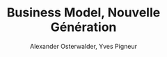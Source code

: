 ---
title: Business Model, Nouvelle Génération
slug: business-model-nouvelle-generation
cover: business-model-nouvelle-generation.jpeg
author: Alexander Osterwalder, Yves Pigneur
summary: 'Conciliant un esprit ludique et une méthode résolument pédagogique, ce guide
  pratique et stimulant aidera les visionnaires, révolutionnaires et challengers à
  défier les modèles économiques dépassés et concevoir les entreprises de demain.
  Comment se positionner dans un paysage extrêmement concurrentiel ? Comment transformer
  ses idées en modèles économiques révolutionnaires ? Comment dépasser les schémas
  traditionnels ou leur donner une nouvelle jeunesse ? Les modèles économiques disruptifs
  sont emblématiques de notre génération. Pourtant, on les comprend encore mal, alors
  même qu''ils transforment le paysage concurrentiel de nombreux secteurs. Business
  Model Nouvelle Génération apporte des outils efficaces, simples et éprouvés pour
  analyser, élaborer et mettre en oeuvre des modèles économiques performants. Conciliant
  un esprit ludique et une méthode résolument pédagogique, Business Model Nouvelle
  Génération est un guide pratique et stimulant pour tous ceux qui souhaitent améliorer
  ou créer leur modèle économique. Une conception visuelle forte pour des ateliers
  pratiques. Il permet d''exposer de façon claire et accessible des concepts complexes,
  et de vous initier aux techniques d''innovation utilisées dans le monde entier par
  les plus grandes entreprises. Les modèles économiques d''Apple, Swatch, Nintendo,
  Nespresso, Lego, Metro, Google ou encore Amazon.com y sont étudiés et mis en perspective
  afi n de nourrir votre réflexion. Des exercices et des ateliers viennent appuyer
  les exposés théoriques, permettant une mise en pratique immédiate. Un livre pour
  ceux qui veulent prendre de l''avance. Il s''adresse à tous ceux qui sont prêts
  à adopter des modèles innovants pour créer de la valeur : dirigeants, consultants,
  entrepreneurs, managers…'
site: https://www.pearson.fr/fr/book/?GCOI=27440100730760
mandatory: true
paths:
- "/competences/comprendre"
- "/competences/concevoir"
- "/parcours/strategie-de-communication-numerique-et-design-d-experience"
---